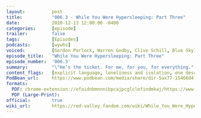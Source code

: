 ```yaml
---
layout:          post
title:           "006.3 - While You Were Hypersleeping: Part Three"
date:            2020-12-13 12:00:00 -0400
categories:      [episode]
trailer:         false
tags:            [Episodes]
podcasts:        [wywhs]
voiced:          [Gordon Porlock, Warren Godby, Clive Schill, Blue Sky]
episode_title:   "While You Were Hypersleeping: Part Three"
episode_number:  '006.3'
summary:         "\"He’s the ticket. For me, for you, for everything."
content_flags:   [explicit language, loneliness and isolation, one description of violent assault (not depicted)]
PodBean_url:     https://www.podbean.com/media/share/dir-5ax77-15466d4f
formats: 
  PDF: chrome-extension://efaidnbmnnnibpcajpcglclefindmkaj/https://www.redvalleypod.com/uploads/1/3/0/2/130220429/wywh_part_3_-_transcript.pdf
  PDF (Large-Print): 
official:        true
wiki_url:        https://red-valley.fandom.com/wiki/While_You_Were_Hypersleeping:_Part_Three
---
```

